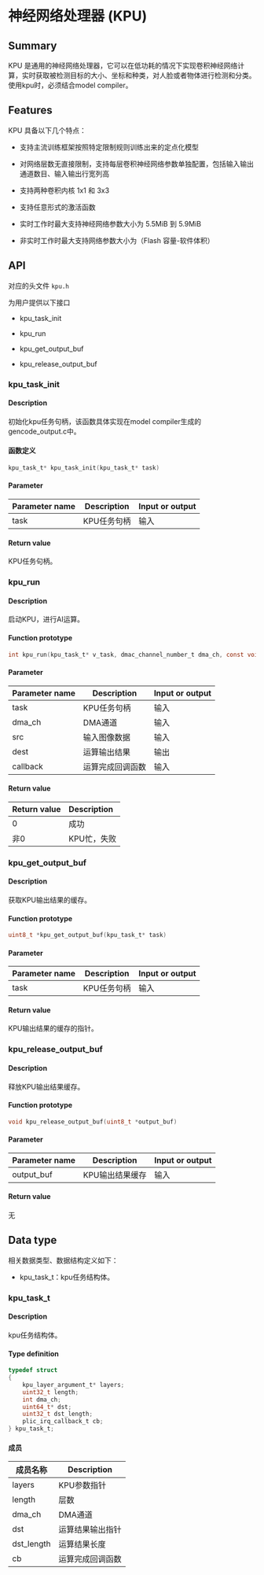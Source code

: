 # 神经网络处理器 (KPU)

## Summary

KPU 是通用的神经网络处理器，它可以在低功耗的情况下实现卷积神经网络计算，实时获取被检测目标的大小、坐标和种类，对人脸或者物体进行检测和分类。
使用kpu时，必须结合model compiler。

## Features

KPU 具备以下几个特点：

- 支持主流训练框架按照特定限制规则训练出来的定点化模型

- 对网络层数无直接限制，支持每层卷积神经网络参数单独配置，包括输入输出通道数目、输入输出行宽列高

- 支持两种卷积内核 1x1 和 3x3

- 支持任意形式的激活函数

- 实时工作时最大支持神经网络参数大小为 5.5MiB 到 5.9MiB

- 非实时工作时最大支持网络参数大小为（Flash 容量-软件体积）

## API

对应的头文件 `kpu.h`

为用户提供以下接口

- kpu\_task\_init

- kpu\_run

- kpu\_get\_output\_buf

- kpu\_release\_output\_buf

### kpu\_task\_init

#### Description

初始化kpu任务句柄，该函数具体实现在model compiler生成的gencode_output.c中。

#### 函数定义

```c
kpu_task_t* kpu_task_init(kpu_task_t* task)
```

#### Parameter

| Parameter name                         |   Description                 |  Input or output  |
| ------------------------------- | ---------------------- | --------- |
| task                            | KPU任务句柄             | 输入      |

#### Return value

KPU任务句柄。

### kpu\_run

#### Description

启动KPU，进行AI运算。

#### Function prototype

```c
int kpu_run(kpu_task_t* v_task, dmac_channel_number_t dma_ch, const void *src, void* dest, plic_irq_callback_t callback)
```

#### Parameter

| Parameter name                         |   Description                 |  Input or output  |
| ------------------------------- | ---------------------- | --------- |
| task                            | KPU任务句柄             | 输入      |
| dma\_ch                         | DMA通道                 | 输入      |
| src                             | 输入图像数据             | 输入      |
| dest                            | 运算输出结果             | 输出      |
| callback                        | 运算完成回调函数         | 输入      |

#### Return value

| Return value  | Description         |
| :----  | :------------|
| 0      | 成功         |
| 非0    | KPU忙，失败   |

### kpu\_get\_output\_buf

#### Description

获取KPU输出结果的缓存。

#### Function prototype

```c
uint8_t *kpu_get_output_buf(kpu_task_t* task)
```

#### Parameter

| Parameter name                         |   Description                 |  Input or output  |
| ------------------------------- | ---------------------- | --------- |
| task                            | KPU任务句柄             | 输入      |

#### Return value

KPU输出结果的缓存的指针。

### kpu\_release\_output\_buf

#### Description

释放KPU输出结果缓存。

#### Function prototype

```c
void kpu_release_output_buf(uint8_t *output_buf)
```

#### Parameter

| Parameter name                         |   Description                 |  Input or output  |
| ------------------------------- | ---------------------- | --------- |
| output\_buf                     | KPU输出结果缓存         | 输入      |

#### Return value

无

## Data type

相关数据类型、数据结构定义如下：

- kpu\_task\_t：kpu任务结构体。

### kpu\_task\_t

#### Description

kpu任务结构体。

#### Type definition

```c
typedef struct
{
    kpu_layer_argument_t* layers;
    uint32_t length;
    int dma_ch;
    uint64_t* dst;
    uint32_t dst_length;
    plic_irq_callback_t cb;
} kpu_task_t;
```

#### 成员

| 成员名称                | Description              |
| ---------------------- | ----------------- |
| layers                 | KPU参数指针        |
| length                 | 层数               |
| dma_ch                 | DMA通道            |
| dst                    | 运算结果输出指针    |
| dst_length             | 运算结果长度        |
| cb                     | 运算完成回调函数    |